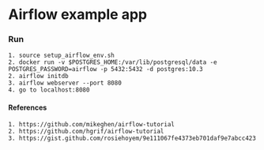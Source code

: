 # Airflow example app

### Run
    1. source setup_airflow_env.sh
    2. docker run -v $POSTGRES_HOME:/var/lib/postgresql/data -e POSTGRES_PASSWORD=airflow -p 5432:5432 -d postgres:10.3
    2. airflow initdb
    3. airflow webserver --port 8080
    4. go to localhost:8080

#### References
    1. https://github.com/mikeghen/airflow-tutorial
    2. https://github.com/hgrif/airflow-tutorial
    3. https://gist.github.com/rosiehoyem/9e111067fe4373eb701daf9e7abcc423
